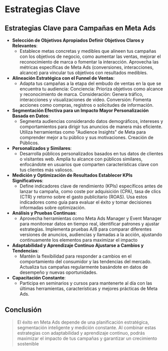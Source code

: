# Estrategias Clave

## Estrategias Clave para Campañas en Meta Ads

- **Selección de Objetivos Apropiados Definir Objetivos Claros y Relevantes**:
    - Establece metas concretas y medibles que alineen tus campañas con los objetivos de negocio, como aumentar las ventas, mejorar el reconocimiento de marca o fomentar la interacción. Aprovecha las métricas específicas de Meta Ads (conversiones, interacciones, alcance) para vincular tus objetivos con resultados medibles. 
- **Alineación Estratégica con el Funnel de Ventas**:
    - Adapta tus campañas a la etapa del embudo de ventas en la que se encuentra tu audiencia: Conciencia: Prioriza objetivos como alcance y reconocimiento de marca. Consideración: Genera tráfico, interacciones y visualizaciones de video. Conversión: Fomenta acciones como compras, registros o solicitudes de información.
- **Segmentación Efectiva para un Impacto Mayor Personalización Basada en Datos**:
    - Segmenta audiencias considerando datos demográficos, intereses y comportamientos para dirigir tus anuncios de manera más eficiente. Utiliza herramientas como "Audience Insights" de Meta para comprender mejor a tu público y sus motivaciones. Creación de Públicos. 
- **Personalizados y Similares**:
    - Desarrolla públicos personalizados basados en tus datos de clientes o visitantes web. Amplía tu alcance con públicos similares, enfocándote en usuarios que comparten características clave con tus clientes más valiosos.
- **Medición y Optimización de Resultados Establecer KPIs Significativos**:
    - Define indicadores clave de rendimiento (KPIs) específicos antes de lanzar tu campaña, como coste por adquisición (CPA), tasa de clics (CTR) y retorno sobre el gasto publicitario (ROAS). Usa estos indicadores como guía para evaluar el éxito y tomar decisiones informadas sobre optimización. 
- **Análisis y Pruebas Continuas**:
    - Aprovecha herramientas como Meta Ads Manager y Event Manager para monitorear datos en tiempo real, identificar patrones y ajustar estrategias. Implementa pruebas A/B para comparar diferentes versiones de anuncios, audiencias y llamadas a la acción, ajustando continuamente los elementos para maximizar el impacto
- **Adaptabilidad y Aprendizaje Continuo Ajustarse a Cambios y Tendencias**:
    - Mantén la flexibilidad para responder a cambios en el comportamiento del consumidor y las tendencias del mercado. Actualiza tus campañas regularmente basándote en datos de desempeño y nuevas oportunidades. 
- **Capacitación Constante**:
    - Participa en seminarios y cursos para mantenerte al día con las últimas herramientas, características y mejores prácticas de Meta Ads. 

## Conclusión 
> El éxito en Meta Ads depende de una planificación estratégica, segmentación inteligente y medición constante. Al combinar estas estrategias con adaptabilidad y aprendizaje continuo, podrás maximizar el impacto de tus campañas y garantizar un crecimiento sostenible
